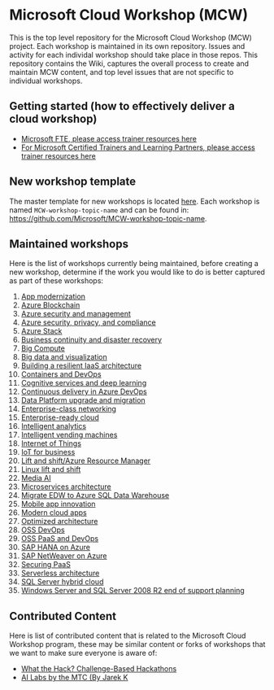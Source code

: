# Microsoft Cloud Workshop (MCW)
This is the top level repository for the Microsoft Cloud Workshop (MCW) project. Each workshop is maintained in its own repository.  Issues and activity for each individal workshop should take place in those repos.  This repository contains the Wiki, captures the overall process to create and maintain MCW content, and top level issues that are not specific to individual workshops.

## Getting started (how to effectively deliver a cloud workshop)
- [Microsoft FTE, please access trainer resources here](https://microsoft.sharepoint.com/sites/infopedia_g01/pages/cards/cloud-workshop-announcement.aspx)
- [For Microsoft Certified Trainers and Learning Partners, please access trainer resources here](https://learningdownloadcenter.microsoft.com)

## New workshop template
The master template for new workshops is located [here](https://github.com/Microsoft/MCW-Template-Cloud-Workshop). Each workshop is named `MCW-workshop-topic-name` and can be found in: https://github.com/Microsoft/MCW-workshop-topic-name.

## Maintained workshops
Here is the list of workshops currently being maintained, before creating a new workshop, determine if the work you would like to do is better captured as part of these workshops:

1. [App modernization](https://github.com/Microsoft/MCW-App-Modernization)
1. [Azure Blockchain](https://github.com/Microsoft/MCW-Azure-Blockchain)
1. [Azure security and management](https://github.com/Microsoft/MCW-Azure-Security-and-Management)
1. [Azure security, privacy, and compliance](https://github.com/Microsoft/MCW-Azure-Security-Privacy-and-Compliance)
1. [Azure Stack](https://github.com/Microsoft/MCW-Azure-Stack)
1. [Business continuity and disaster recovery](https://github.com/Microsoft/MCW-Business-Continuity-and-Disaster-Recovery)
1. [Big Compute](https://github.com/Microsoft/MCW-Big-Compute)
1. [Big data and visualization](https://github.com/Microsoft/MCW-Big-Data-and-Visualization)
1. [Building a resilient IaaS architecture](https://github.com/Microsoft/MCW-Building-A-Resilient-IaaS-Architecture)
1. [Containers and DevOps](https://github.com/Microsoft/MCW-Containers-and-DevOps)
1. [Cognitive services and deep learning](https://github.com/Microsoft/MCW-Cognitive-Services-and-Deep-Learning)
1. [Continuous delivery in Azure DevOps](https://github.com/Microsoft/MCW-Continuous-Delivery-in-Azure-DevOps)
1. [Data Platform upgrade and migration](https://github.com/Microsoft/MCW-Data-Platform-upgrade-and-migration)
1. [Enterprise-class networking](https://github.com/Microsoft/MCW-Enterprise-Class-Networking)
1. [Enterprise-ready cloud](https://github.com/Microsoft/MCW-Enterprise-Ready-Cloud)
1. [Intelligent analytics](https://github.com/Microsoft/MCW-Intelligent-Analytics)
1. [Intelligent vending machines](https://github.com/Microsoft/MCW-Intelligent-Vending-Machines)
1. [Internet of Things](https://github.com/Microsoft/MCW-Internet-of-Things)
1. [IoT for business](https://github.com/Microsoft/MCW-IoT-for-Business)
1. [Lift and shift/Azure Resource Manager](https://github.com/Microsoft/MCW-Lift-and-shift-Azure-Resource-Manager)
1. [Linux lift and shift](https://github.com/Microsoft/MCW-Linux-Lift-and-Shift)
1. [Media AI](https://github.com/Microsoft/MCW-Media-AI)
1. [Microservices architecture](https://github.com/Microsoft/MCW-Microservices-Architecture)
1. [Migrate EDW to Azure SQL Data Warehouse](https://github.com/Microsoft/MCW-Migrate-EDW-to-Azure-SQL-Data-Warehouse)
1. [Mobile app innovation](https://github.com/Microsoft/MCW-Mobile-App-Innovation)
1. [Modern cloud apps](https://github.com/Microsoft/MCW-Modern-Cloud-Apps)
1. [Optimized architecture](https://github.com/Microsoft/MCW-Optimized-Architecture)
1. [OSS DevOps](https://github.com/Microsoft/MCW-OSS-DevOps)
1. [OSS PaaS and DevOps](https://github.com/Microsoft/MCW-OSS-PaaS-and-DevOps)
1. [SAP HANA on Azure](https://github.com/Microsoft/MCW-SAP-Hana-on-Azure)
1. [SAP NetWeaver on Azure](https://github.com/Microsoft/MCW-SAP-NetWeaver-on-Azure)
1. [Securing PaaS](https://github.com/Microsoft/MCW-Securing-PaaS)
1. [Serverless architecture](https://github.com/Microsoft/MCW-Serverless-Architecture)
1. [SQL Server hybrid cloud](https://github.com/Microsoft/MCW-SQL-Server-Hybrid-Cloud)
1. [Windows Server and SQL Server 2008 R2 end of support planning](https://github.com/Microsoft/MCW-Windows-Server-and-SQL-Server-2008-R2-End-of-Support-Planning)

## Contributed Content
Here is list of contributed content that is related to the Microsoft Cloud Workshop program, these may be similar content or forks of workshops that we want to make sure everyone is aware of:
- [What the Hack? Challenge-Based Hackathons](https://github.com/microsoft/whatthehack)
- [AI Labs by the MTC (By Jarek K](https://github.com/Microsoft/MTC_AzureAILabs)
